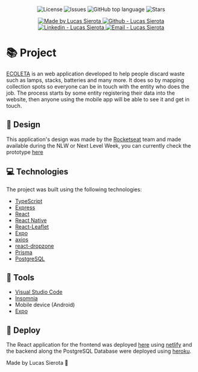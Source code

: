 <p align="center">
  <a href="LICENSE" style="text-decoration: none">
    <img alt="License" src="https://img.shields.io/github/license/kseikyo/nlw_frontend?color=34CB79" />
  </a>
  <a href="https://github.com/kseikyo/nlw_frontend/issues" style="text-decoration: none">
    <img alt="Issues" src="https://img.shields.io/github/issues/kseikyo/nlw_frontend?color=34CB79" />
  </a>
  <a href="#" style="text-decoration: none">
    <img alt="GitHub top language" src="https://img.shields.io/github/languages/top/kseikyo/nlw_frontend?color=34CB79" />
  </a>
  <a href="https://github.com/kseikyo/nlw_frontend/stargazers" style="text-decoration: none" >
    <img alt="Stars" src="https://img.shields.io/github/stars/kseikyo/nlw_frontend?style=social" />
  </a>
</p>

<p align="center">
  <a href="https://github.com/kseikyo" target="_blank">
    <img alt="Made by Lucas Sierota" src="https://img.shields.io/badge/made%20by-Lucas_Sierota-informational?color=34CB79">
  </a>
  <a href="https://github.com/kseikyo" target="_blank" >
    <img alt="Github - Lucas Sierota" src="https://img.shields.io/badge/Github--%23F8952D?style=social&logo=github">
  </a>
  <a href="https://www.linkedin.com/in/lucassierota/" target="_blank" >
    <img alt="Linkedin - Lucas Sierota" src="https://img.shields.io/badge/Linkedin--%23F8952D?style=social&logo=linkedin">
  </a>
  <a href="mailto:lucasemanuelss@hotmail.com" target="_blank" >
    <img alt="Email - Lucas Sierota" src="https://img.shields.io/badge/Email--%23F8952D?style=social&logo=gmail">
  </a>
</p>


# :books: Project

[ECOLETA](https://ecoleta-frontend.netlify.app/) is an web application developed to help people discard waste such as lamps, stacks, batteries and many more. It does so by mapping collection spots so everyone can be in touch with the entity who does the job. The process starts by some entity registering their data into the website, then anyone using the mobile app will be able to see it and get in touch.

## 🔖 Design

This application's design was made by the [Rocketseat](https://rocketseat.com.br/) team and made available during the NLW or Next Level Week, you can currently check the prototype [here](https://www.figma.com/file/1SxgOMojOB2zYT0Mdk28lB/?viewer=1&node-id=)

## 💻 Technologies

The project was built using the following technologies:

- [TypeScript](https://github.com/Microsoft/TypeScript)
- [Express](https://github.com/expressjs/express)
- [React](https://github.com/facebook/react)
- [React Native](https://github.com/facebook/react-native)
- [React-Leaflet](https://github.com/PaulLeCam/react-leaflet)
- [Expo](https://github.com/expo/expo)
- [axios](https://github.com/axios/axios)
- [react-dropzone](https://react-dropzone.js.org/)
- [Prisma](https://www.prisma.io/)
- [PostgreSQL](https://www.postgresql.org/)

## :hammer: Tools
- [Visual Studio Code](https://code.visualstudio.com)
- [Insomnia](https://insomnia.rest)
- Mobile device (Android)
- [Expo](https://expo.io/)

## :rocket: Deploy

The React application for the frontend was deployed [here](https://ecoleta-frontend.netlify.app/) using [netlify](https://www.netlify.com/) and the backend along the PostgreSQL Database were deployed using [heroku](https://www.heroku.com/).


Made by Lucas Sierota :wave: